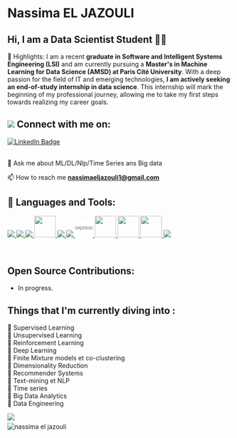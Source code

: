 # <strong>Nassima EL JAZOULI</strong>

##  Hi, I am a Data Scientist Student 👩‍💻

🔭 Highlights: I am a recent <strong>graduate in Software and Intelligent Systems Engineering (LSI)</strong> and am currently pursuing a <strong>Master's in Machine Learning for Data Science (AMSD) at Paris Cité University</strong>. With a deep passion for the field of IT and emerging technologies, <strong>I am actively seeking an end-of-study internship in data science</strong>. This internship will mark the beginning of my professional journey, allowing me to take my first steps towards realizing my career goals.


## <img src="https://media.giphy.com/media/iY8CRBdQXODJSCERIr/giphy.gif" width="30px"> Connect with me on:

<a href="https://www.linkedin.com/in/nassima-el-jazouli-58547b211/">
   <img src="https://img.shields.io/badge/LinkedIn-blue?style=for-the-badge&logo=linkedin&logoColor=white" alt="LinkedIn Badge"/>
</a>
<br>
  <img src="https://komarev.com/ghpvc/?username=nassima-el-jazouli&style=flat-square&color=blue" alt=""/>
<br/>

  💬 Ask me about ML/DL/Nlp/Time Series ans Big data  

  📫 How to reach me **nassimaeljazouli1@gmail.com** 

## 🚀 Languages and Tools:
<p align="left"> 
    <a href="https://developer.mozilla.org/en-US/docs/Web/JavaScript" target="_blank"> <img src="https://img.icons8.com/color/48/000000/javascript.png"/> </a> 
    <a href="https://www.w3.org/html/" target="_blank"> <img src="https://img.icons8.com/color/48/000000/html-5.png"/> </a> 
    <a href="https://www.w3schools.com/css/" target="_blank"> <img src="https://img.icons8.com/color/48/000000/css3.png"/> </a> 
  <a href="https://www.typescriptlang.org" target="_blank"> <img src="https://img.icons8.com/ios-filled/512/typescript.png"  width="48" height="48"/> </a>
   <a href="https://redux.js.org" target="_blank"> <img src="https://img.icons8.com/color/48/000000/redux.png"/> </a> 
    <a href="https://rsgm .js.org" target="_blank"> <img src="https://img.icons8.com/fluency/48/000000/node-js.png"/> </a>
    <a href="https://expressjs.com" target="_blank"> <img src="https://raw.githubusercontent.com/devicons/devicon/master/icons/express/express-original-wordmark.svg"        alt="express" width="40" height="40"/> </a>
   <a href="https://www.mongodb.com/" target="_blank"> <img src="https://img.icons8.com/color/512/mongodb.png" width="48" height="48"/> </a> 
    <a href="https://getbootstrap.com" target="_blank"> <img src="https://img.icons8.com/color/48/000000/bootstrap.png" width="48" height="48"/> </a> 
     <a href="https://mui.com/material-ui" target="_blank"> <img src="https://img.icons8.com/color/512/material-ui.png" width="48" height="48"/> </a>   
    <a href="https://git-scm.com/" target="_blank"> <img src="https://img.icons8.com/color/48/000000/git.png"/> </a> 
</p>
<br />

## Open Source Contributions:

- In progress.

## Things that I'm currently diving into :

🎯 Supervised Learning<br>
🎯 Unsupervised Learning<br>
🎯 Reinforcement Learning<br>
🎯 Deep Learning<br>
🎯 Finite Mixture models et co-clustering<br>
🎯 Dimensionality Reduction<br>
🎯 Recommender Systems<br>
🎯 Text-mining et NLP<br>
🎯 Time series<br>
🎯 Big Data Analytics<br>
🎯 Data Engineering<br>

<img src="http://github-readme-streak-stats.herokuapp.com?user=Nassima-el-jazouli&theme=dark&hide_border=true&border_radius=8" /><br>
<img align="center" src="https://github-readme-stats.vercel.app/api?username=Nassima-el-jazouli&show_icons=true&locale=en" alt="nassima el jazouli" />

